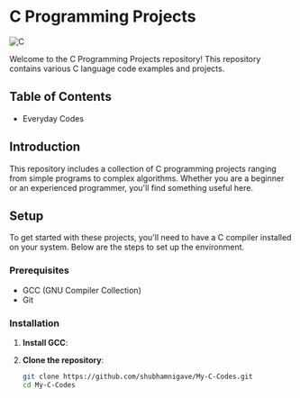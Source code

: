 # C Programming Projects

![C](https://img.shields.io/badge/language-C-blue.svg)

Welcome to the C Programming Projects repository! This repository contains various C language code examples and projects.

## Table of Contents

- Everyday Codes

## Introduction

This repository includes a collection of C programming projects ranging from simple programs to complex algorithms. Whether you are a beginner or an experienced programmer, you'll find something useful here.

## Setup

To get started with these projects, you'll need to have a C compiler installed on your system. Below are the steps to set up the environment.

### Prerequisites

- GCC (GNU Compiler Collection)
- Git

### Installation

1. **Install GCC**:



2. **Clone the repository**:

   ```sh
   git clone https://github.com/shubhamnigave/My-C-Codes.git
   cd My-C-Codes
